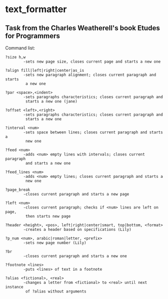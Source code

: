 # text_formatter
## Task from the Charles Weatherell's book Etudes for Programmers


Command list:

    ?size h,w
            -sets new page size, closes current page and starts a new one
    
    ?align fill|left|right|center|as_is
            -sets new paragraph alignment; closes current paragraph and starts 
             a new one

    ?par <space>,<indent>
            -sets paragraphs characteristics; closes current paragraph and
             starts a new one (jane)

    ?offset <left>,<right>
            -sets paragraphs characteristics; closes current paragraph and
             starts a new one

    ?interval <num>
            -sets space between lines; closes current paragraph and starts a
             new one

    ?feed <num>
            -adds <num> empty lines with intervals; closes current paragraph
             and starts a new one

    ?feed_lines <num>
            -adds <num> empty lines; closes current paragraph and starts a
             new one

    ?page_break
            -closes current paragraph and starts a new page

    ?left <num>
            -closes current paragraph; checks if <num> lines are left on page,
             then starts new page

    ?header <height>, <pos>, left|right|center|smart, top|bottom, <format>
            -creates a header based on specifications (Lily)

    ?p_num <num>, arabic|roman|letter, <prefix>
            -sets new page number (Lily)

    ?br
            -closes current paragraph and starts a new one

    ?footnote <lines>
            -puts <lines> of text in a footnote

    ?alias <fictional>, <real>
            -changes a letter from <fictional> to <real> until next instance
             of ?alias without arguments
    
